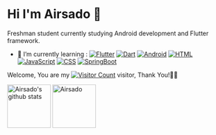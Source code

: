# Hi I'm Airsado 👋

Freshman student currently studying Android development and Flutter framework.

<!-- - 🔭 I’m currently working on ... -->
- 🌱 I’m currently learning :
  [![Flutter](https://img.shields.io/badge/-Flutter-02569B?logo=Flutter&logoColor=4788F4)](https://www.airsado.cn/)
  [![Dart](https://img.shields.io/badge/-Dart-0175C2?logo=Dart&logoColor=02569B)](https://www.airsado.cn/)
  [![Android](https://img.shields.io/badge/-android-3DDC84?logo=android&logoColor=00ff00)](https://www.airsado.cn/)
  [![HTML](https://img.shields.io/badge/-HTML5-E34F26?logo=HTML5&logoColor=ffa812)](https://www.airsado.cn/)
  [![JavaScript](https://img.shields.io/badge/-JavaScript-F7DF1E?logo=JavaScript&logoColor=ffa700)](https://www.airsado.cn/)
  [![CSS](https://img.shields.io/badge/-CSS3-1572B6?logo=CSS3&logoColor=E34F26)](https://www.airsado.cn/)
  [![SpringBoot](https://img.shields.io/badge/-springboot-1572B6?logo=springboot&logoColor=#6DB33F)](https://www.airsado.cn/)
  
<!-- - 👯 I’m looking to collaborate on ... -->
<!-- - 🤔 I’m looking for help with ... -->
<!-- - 💬 Ask me about ... -->
<!-- - 📫 How to reach me: ... -->
<!-- - 😄 Pronouns: ... -->
<!-- - ⚡ Fun fact: ... -->

Welcome, You are my [![Visitor Count](https://profile-counter.glitch.me/Airsado/count.svg)](https://blog.i-xiao.space/) visitor, Thank You!🎉🎉

<!--仓库状态统计-->
<span>
<img height=100  src="https://github-readme-stats.vercel.app/api?username=Airsado&show_icons=true&icon_color=0366d6&bg_color=ffffff&hide_title=true&hide=contribs,prs&include_all_commits=true&count_private=true" alt="Airsado's github stats"/></span><span>
<img height=100  src="https://github-readme-stats.vercel.app/api/top-langs/?username=Airsado&layout=compact" alt="Airsado"/>
</span>
